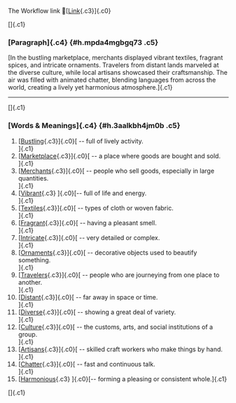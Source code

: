 The Workflow link
👏[[Link](https://www.google.com/url?q=http://www.google.com&sa=D&source=editors&ust=1757792524262573&usg=AOvVaw2wV4yl0hiFVsOdhlY5QQzo){.c3}]{.c0}

[]{.c1}

### [Paragraph]{.c4} {#h.mpda4mgbgq73 .c5}

[In the bustling marketplace, merchants displayed vibrant textiles,
fragrant spices, and intricate ornaments. Travelers from distant lands
marveled at the diverse culture, while local artisans showcased their
craftsmanship. The air was filled with animated chatter, blending
languages from across the world, creating a lively yet harmonious
atmosphere.]{.c1}

------------------------------------------------------------------------

[]{.c1}

### [Words & Meanings]{.c4} {#h.3aalkbh4jm0b .c5}

1.  [[Bustling](https://www.google.com/url?q=http://www.google.com&sa=D&source=editors&ust=1757792524264209&usg=AOvVaw2C1Qr2qXD5o2iFXYoYyGp5){.c3}]{.c0}[ --
    full of lively activity.\
    ]{.c1}
2.  [[Marketplace](https://www.google.com/url?q=http://www.google.com&sa=D&source=editors&ust=1757792524264503&usg=AOvVaw0qzSJS52lukJrwoiiCal2T){.c3}]{.c0}[ --
    a place where goods are bought and sold.\
    ]{.c1}
3.  [[Merchants](https://www.google.com/url?q=http://www.google.com&sa=D&source=editors&ust=1757792524264809&usg=AOvVaw0FvrQtObqOfOgIDTDi7wDf){.c3}]{.c0}[ --
    people who sell goods, especially in large quantities.\
    ]{.c1}
4.  [[Vibrant](https://www.google.com/url?q=http://www.google.com&sa=D&source=editors&ust=1757792524265124&usg=AOvVaw2vOsUhY9l-HAbN77VnWJpU){.c3}
    ]{.c0}[-- full of life and energy.\
    ]{.c1}
5.  [[Textiles](https://www.google.com/url?q=http://www.google.com&sa=D&source=editors&ust=1757792524265371&usg=AOvVaw2KuzFEC0ygbw1mEDFrCFtq){.c3}]{.c0}[ --
    types of cloth or woven fabric.\
    ]{.c1}
6.  [[Fragrant](https://www.google.com/url?q=http://www.google.com&sa=D&source=editors&ust=1757792524265631&usg=AOvVaw0Hj77J0_xDV5tolwbTiurf){.c3}]{.c0}[ --
    having a pleasant smell.\
    ]{.c1}
7.  [[Intricate](https://www.google.com/url?q=http://www.google.com&sa=D&source=editors&ust=1757792524265931&usg=AOvVaw1to-38LJ3n1lVwxBq6LWfK){.c3}]{.c0}[ --
    very detailed or complex.\
    ]{.c1}
8.  [[Ornaments](https://www.google.com/url?q=http://www.google.com&sa=D&source=editors&ust=1757792524266182&usg=AOvVaw2UrDBcFvDz-37kYVvtZ872){.c3}]{.c0}[ --
    decorative objects used to beautify something.\
    ]{.c1}
9.  [[Travelers](https://www.google.com/url?q=http://www.google.com&sa=D&source=editors&ust=1757792524266472&usg=AOvVaw21IH7697q2lJ1IQuYf-Vkq){.c3}]{.c0}[ --
    people who are journeying from one place to another.\
    ]{.c1}
10. [[Distant](https://www.google.com/url?q=http://www.google.com&sa=D&source=editors&ust=1757792524266785&usg=AOvVaw34_BnOEPlfK9tawuSLISnF){.c3}]{.c0}[ --
    far away in space or time.\
    ]{.c1}
11. [[Diverse](https://www.google.com/url?q=http://www.google.com&sa=D&source=editors&ust=1757792524267029&usg=AOvVaw0hqcmD_VbK73ESafhRb6qJ){.c3}]{.c0}[ --
    showing a great deal of variety.\
    ]{.c1}
12. [[Culture](https://www.google.com/url?q=http://www.google.com&sa=D&source=editors&ust=1757792524267282&usg=AOvVaw0pveib4vo_zcMKRPihZ9IK){.c3}]{.c0}[ --
    the customs, arts, and social institutions of a group.\
    ]{.c1}
13. [[Artisans](https://www.google.com/url?q=http://www.google.com&sa=D&source=editors&ust=1757792524267655&usg=AOvVaw0D7YE9ZPx3tH8FjgDCMNgo){.c3}]{.c0}[ --
    skilled craft workers who make things by hand.\
    ]{.c1}
14. [[Chatter](https://www.google.com/url?q=http://www.google.com&sa=D&source=editors&ust=1757792524267943&usg=AOvVaw14Y0V8KNWvpMb-d82HpW08){.c3}]{.c0}[ --
    fast and continuous talk.\
    ]{.c1}
15. [[Harmonious](https://www.google.com/url?q=http://www.google.com&sa=D&source=editors&ust=1757792524268244&usg=AOvVaw0-e3bVcxQTQQZoEVq8ixH6){.c3}
    ]{.c0}[-- forming a pleasing or consistent whole.]{.c1}

[]{.c1}
